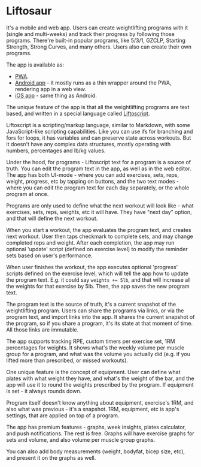 # Liftosaur

It's a mobile and web app. Users can create weightlifting programs with it (single and multi-weeks) and track their
progress by following those programs. There're built-in popular programs, like 5/3/1, GZCLP, Starting Strength, Strong Curves, and many others. Users also can create their own programs.

The app is available as:

- [PWA](https://www.liftosaur.com/app).
- [Android app](https://play.google.com/store/apps/details?id=com.liftosaur.www.twa?referrer=utm_source%3Dgithub) - it mostly runs as a thin wrapper around the PWA, rendering app in a web view.
- [iOS app](https://apps.apple.com/app/apple-store/id1661880849?pt=126680920&mt=8&ct=github) - same thing as Android.

The unique feature of the app is that all the weightlifting programs are text based, and written in a special language called [Liftoscript](https://www.liftosaur.com/docs).

Liftoscript is a scripting/markup language, similar to Markdown, with some JavaScript-like scripting capabilities. Like you can use ifs for branching and fors for loops, it has variables and can preserve state across workouts. But it doesn't have any complex data structures, mostly operating with numbers, percentages and lb/kg values.

Under the hood, for programs - Liftoscript text for a program is a source of truth. You can edit the program text in the app, as well as in the web editor. The app has both UI-mode - where you can add exercises, sets, reps, weight, progress, etc by tapping on buttons, and the two text modes - where you can edit the program text for each day separately, or the whole program at once.

Programs are only used to define what the next workout will look like - what exercises, sets, reps, weights, etc it will have. They have "next day" option, and that will define the next workout.

When you start a workout, the app evaluates the program text, and creates next workout. User then taps checkmark 
to complete sets, and may change completed reps and weight. After each completion, the app may run optional 'update' script (defined on exercise level) to modify the reminder sets based on user's performance.

When user finishes the workout, the app executes optional 'progress' scripts defined on the exercise level, which will tell the app how to update the program text. E.g. it could say `weights += 5lb`, and that will increase all the weights for that exercise by 5lb. Then, the app saves the new program text.

The program text is the source of truth, it's a current snapshot of the weightlifting program. Users can share the programs via links, or via the program text, and import links into the app. It shares the current snapshot of the program, so if you share a program, it's its state at that moment of time. All those links are immutable.

The app supports tracking RPE, custom timers per exercise set, 1RM percentages for weights. It shows what's the weekly volume per muscle group for a program, and what was the volume you actually did (e.g. if you lifted more than prescribed, or missed workouts).

One unique feature is the concept of equipment. User can define what plates with what weight they have, and what's the weight of the bar, and the app will use it to round the weights prescribed by the program. If equipment is set - it always rounds down.

Program itself doesn't know anything about equipment, exercise's 1RM, and also what was previous - it's a snapshot. 1RM, equipment, etc is app's settings, that are applied on top of a program.

The app has premium features - graphs, week insights, plates calculator, and push notifications. The rest is free.
Graphs will have exercise graphs for sets and volume, and also volume per muscle group graphs.

You can also add body measurements (weight, bodyfat, bicep size, etc), and present it on the graphs as well.